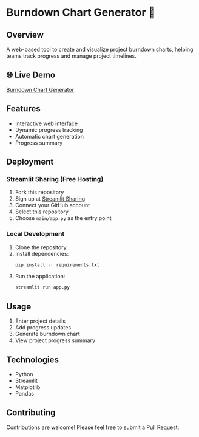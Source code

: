# Burndown Chart Generator 🚀

## Overview
A web-based tool to create and visualize project burndown charts, helping teams track progress and manage project timelines.

## 🌐 Live Demo
[Burndown Chart Generator](https://share.streamlit.io/kirolossbaky/burndown-chart-generator/main/app.py)

## Features
- Interactive web interface
- Dynamic progress tracking
- Automatic chart generation
- Progress summary

## Deployment

### Streamlit Sharing (Free Hosting)
1. Fork this repository
2. Sign up at [Streamlit Sharing](https://streamlit.io/sharing)
3. Connect your GitHub account
4. Select this repository
5. Choose `main/app.py` as the entry point

### Local Development
1. Clone the repository
2. Install dependencies:
   ```bash
   pip install -r requirements.txt
   ```
3. Run the application:
   ```bash
   streamlit run app.py
   ```

## Usage
1. Enter project details
2. Add progress updates
3. Generate burndown chart
4. View project progress summary

## Technologies
- Python
- Streamlit
- Matplotlib
- Pandas

## Contributing
Contributions are welcome! Please feel free to submit a Pull Request.
